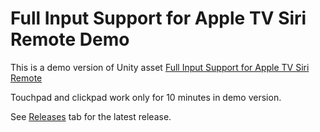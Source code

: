 # Full Input Support for Apple TV Siri Remote Demo

This is a demo version of Unity asset [Full Input Support for Apple TV Siri Remote](https://assetstore.unity.com/packages/tools/input-management/full-input-support-for-apple-tv-siri-remote-208423)

Touchpad and clickpad work only for 10 minutes in demo version.

See [Releases](https://github.com/dmitry1100/AppleGamepadsDemo/releases) tab for the latest release.
